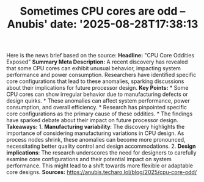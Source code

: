 ﻿---
title: "Sometimes CPU cores are odd – Anubis'
date: '2025-08-28T17:38:13"
category: "Markets"
summary: ""
slug: "sometimes cpu cores are odd  anubis"
source_urls:
  - "https://anubis.techaro.lol/blog/2025/cpu-core-odd/"
seo:
  title: "Sometimes CPU cores are odd – Anubis | Hash n Hedge'
  description: '"
  keywords: ["news", "markets", "brief"]
---
Here is the news brief based on the source:  **Headline:** "CPU Core Oddities Exposed"  **Summary Meta Description:** A recent discovery has revealed that some CPU cores can exhibit unusual behavior, impacting system performance and power consumption. Researchers have identified specific core configurations that lead to these anomalies, sparking discussions about their implications for future processor design.  **Key Points:**  * Some CPU cores can show irregular behavior due to manufacturing defects or design quirks. * These anomalies can affect system performance, power consumption, and overall efficiency. * Research has pinpointed specific core configurations as the primary cause of these oddities. * The findings have sparked debate about their impact on future processor design.  **Takeaways:**  1. **Manufacturing variability**: The discovery highlights the importance of considering manufacturing variations in CPU design. As process nodes shrink, these anomalies can become more pronounced, necessitating better quality control and design accommodations. 2. **Design implications**: The research underscores the need for designers to carefully examine core configurations and their potential impact on system performance. This might lead to a shift towards more flexible or adaptable core designs.  **Sources:** https://anubis.techaro.lol/blog/2025/cpu-core-odd/ 
